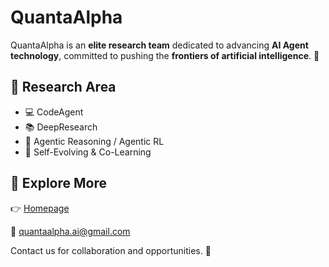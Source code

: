 # QuantaAlpha

QuantaAlpha is an **elite research team** dedicated to advancing **AI Agent technology**, committed to pushing the **frontiers of artificial intelligence**. 🚀  

## 🔬 Research Area

- 💻 CodeAgent
- 📚 DeepResearch
- 🧠 Agentic Reasoning / Agentic RL
- 🔄 Self-Evolving & Co-Learning

## 🔗 Explore More
👉 [Homepage](https://quantaalpha.github.io) 

📧 quantaalpha.ai@gmail.com  

Contact us for collaboration and opportunities. 🤝  

